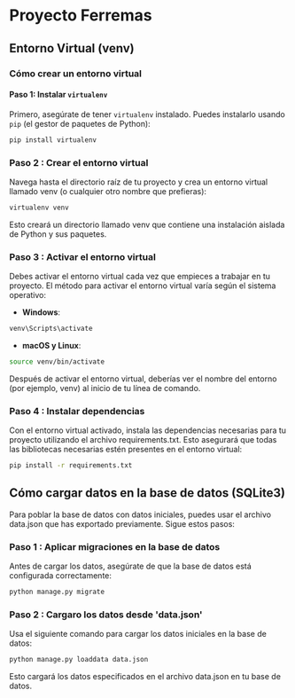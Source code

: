# Proyecto Ferremas

## Entorno Virtual (venv)

### Cómo crear un entorno virtual

#### Paso 1: Instalar `virtualenv`

Primero, asegúrate de tener `virtualenv` instalado. Puedes instalarlo usando `pip` (el gestor de paquetes de Python):

```sh
pip install virtualenv

```
### Paso 2 : Crear el entorno virtual

Navega hasta el directorio raíz de tu proyecto y crea un entorno virtual llamado venv (o cualquier otro nombre que prefieras):

```sh
virtualenv venv

```

Esto creará un directorio llamado venv que contiene una instalación aislada de Python y sus paquetes.

### Paso 3 : Activar el entorno virtual

Debes activar el entorno virtual cada vez que empieces a trabajar en tu proyecto. El método para activar el entorno virtual varía según el sistema operativo:

- **Windows**:
```sh
venv\Scripts\activate

```

- **macOS y Linux**:
```sh
source venv/bin/activate

```
Después de activar el entorno virtual, deberías ver el nombre del entorno (por ejemplo, venv) al inicio de tu línea de comando.

### Paso 4 : Instalar dependencias

Con el entorno virtual activado, instala las dependencias necesarias para tu proyecto utilizando el archivo requirements.txt. Esto asegurará que todas las bibliotecas necesarias estén presentes en el entorno virtual:

```sh
pip install -r requirements.txt

```

## Cómo cargar datos en la base de datos (SQLite3)

Para poblar la base de datos con datos iniciales, puedes usar el archivo data.json que has exportado previamente. Sigue estos pasos:

### Paso 1 : Aplicar migraciones en la base de datos
Antes de cargar los datos, asegúrate de que la base de datos está configurada correctamente:

```sh
python manage.py migrate

```

### Paso 2 : Cargaro los datos desde 'data.json'
Usa el siguiente comando para cargar los datos iniciales en la base de datos:

```sh
python manage.py loaddata data.json

```

Esto cargará los datos especificados en el archivo data.json en tu base de datos.